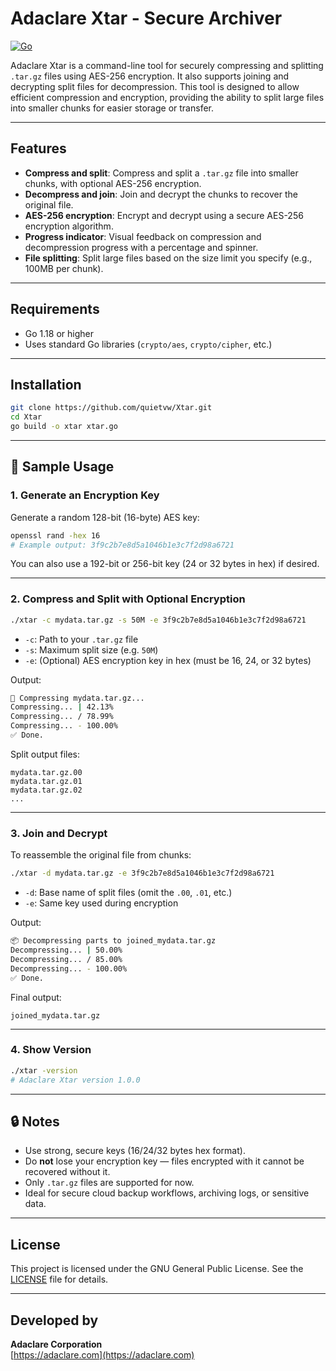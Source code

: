 # Adaclare Xtar - Secure Archiver

[![Go](https://github.com/quietvw/Xtar/actions/workflows/go.yml/badge.svg)](https://github.com/quietvw/Xtar/actions/workflows/go.yml)

Adaclare Xtar is a command-line tool for securely compressing and splitting `.tar.gz` files using AES-256 encryption. It also supports joining and decrypting split files for decompression. This tool is designed to allow efficient compression and encryption, providing the ability to split large files into smaller chunks for easier storage or transfer.

---

## Features

- **Compress and split**: Compress and split a `.tar.gz` file into smaller chunks, with optional AES-256 encryption.
- **Decompress and join**: Join and decrypt the chunks to recover the original file.
- **AES-256 encryption**: Encrypt and decrypt using a secure AES-256 encryption algorithm.
- **Progress indicator**: Visual feedback on compression and decompression progress with a percentage and spinner.
- **File splitting**: Split large files based on the size limit you specify (e.g., 100MB per chunk).

---

## Requirements

- Go 1.18 or higher
- Uses standard Go libraries (`crypto/aes`, `crypto/cipher`, etc.)

---

## Installation

```bash
git clone https://github.com/quietvw/Xtar.git
cd Xtar
go build -o xtar xtar.go
```

---

## 🔧 Sample Usage

### 1. Generate an Encryption Key

Generate a random 128-bit (16-byte) AES key:

```bash
openssl rand -hex 16
# Example output: 3f9c2b7e8d5a1046b1e3c7f2d98a6721
```

You can also use a 192-bit or 256-bit key (24 or 32 bytes in hex) if desired.

---

### 2. Compress and Split with Optional Encryption

```bash
./xtar -c mydata.tar.gz -s 50M -e 3f9c2b7e8d5a1046b1e3c7f2d98a6721
```

- `-c`: Path to your `.tar.gz` file
- `-s`: Maximum split size (e.g. `50M`)
- `-e`: (Optional) AES encryption key in hex (must be 16, 24, or 32 bytes)

Output:

```bash
🔧 Compressing mydata.tar.gz...
Compressing... | 42.13%
Compressing... / 78.99%
Compressing... - 100.00%
✅ Done.
```

Split output files:
```
mydata.tar.gz.00
mydata.tar.gz.01
mydata.tar.gz.02
...
```

---

### 3. Join and Decrypt

To reassemble the original file from chunks:

```bash
./xtar -d mydata.tar.gz -e 3f9c2b7e8d5a1046b1e3c7f2d98a6721
```

- `-d`: Base name of split files (omit the `.00`, `.01`, etc.)
- `-e`: Same key used during encryption

Output:

```bash
📦 Decompressing parts to joined_mydata.tar.gz
Decompressing... | 50.00%
Decompressing... / 85.00%
Decompressing... - 100.00%
✅ Done.
```

Final output:
```
joined_mydata.tar.gz
```

---

### 4. Show Version

```bash
./xtar -version
# Adaclare Xtar version 1.0.0
```

---

## 🔒 Notes

- Use strong, secure keys (16/24/32 bytes hex format).
- Do **not** lose your encryption key — files encrypted with it cannot be recovered without it.
- Only `.tar.gz` files are supported for now.
- Ideal for secure cloud backup workflows, archiving logs, or sensitive data.

---

## License

This project is licensed under the GNU General Public License. See the [LICENSE](LICENSE) file for details.

---

## Developed by

**Adaclare Corporation**  
[https://adaclare.com](https://adaclare.com)
